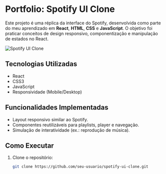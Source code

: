 # Portfolio: Spotify UI Clone

Este projeto é uma réplica da interface do Spotify, desenvolvida como parte do meu aprendizado em **React**, **HTML**, **CSS** e **JavaScript**. O objetivo foi praticar conceitos de design responsivo, componentização e manipulação de estados no React.

![Spotify UI Clone](./screenshot.png)

## Tecnologias Utilizadas
- React
- CSS3
- JavaScript
- Responsividade (Mobile/Desktop)

## Funcionalidades Implementadas
- Layout responsivo similar ao Spotify.
- Componentes reutilizáveis para playlists, player e navegação.
- Simulação de interatividade (ex.: reprodução de música).

## Como Executar
1. Clone o repositório:
   ```bash
   git clone https://github.com/seu-usuario/spotify-ui-clone.git
